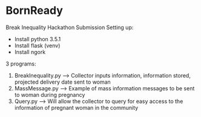 # BornReady
Break Inequality Hackathon Submission
Setting up: 
- Install python 3.5.1
- Install flask (venv)
- Install ngork

3 programs: 
1. BreakInequality.py --> Collector inputs information, information stored, projected delivery date sent to woman 
2. MassMessage.py --> Example of mass information messages to be sent to woman during pregnancy 
3. Query.py --> Will allow the collector to query for easy access to the information of pregnant woman in the community 
